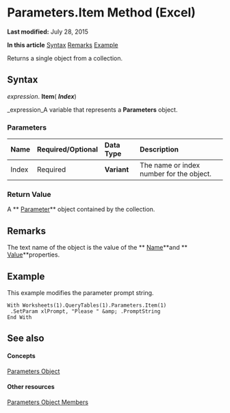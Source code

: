 
# Parameters.Item Method (Excel)

 **Last modified:** July 28, 2015

 **In this article**
 [Syntax](#sectionSection0)
 [Remarks](#sectionSection1)
 [Example](#sectionSection2)


Returns a single object from a collection.


## Syntax
<a name="sectionSection0"> </a>

 _expression_. **Item**( **_Index_**)

 _expression_A variable that represents a  **Parameters** object.


### Parameters



|**Name**|**Required/Optional**|**Data Type**|**Description**|
|:-----|:-----|:-----|:-----|
|Index|Required| **Variant**|The name or index number for the object.|

### Return Value

A  ** [Parameter](2a30f4ef-2cae-c96d-4480-3ba55fa871e8.md)** object contained by the collection.


## Remarks
<a name="sectionSection1"> </a>

The text name of the object is the value of the  ** [Name](f82a18d7-5172-1fcd-2593-e5b1bbe53b4a.md)**and  ** [Value](f17f139d-8ce8-41af-3ddb-93b2de361d1a.md)**properties.


## Example
<a name="sectionSection2"> </a>

This example modifies the parameter prompt string.


```
With Worksheets(1).QueryTables(1).Parameters.Item(1) 
 .SetParam xlPrompt, "Please " &amp; .PromptString 
End With
```


## See also
<a name="sectionSection2"> </a>


#### Concepts


 [Parameters Object](d67147f1-d587-a9e4-ed8e-8a1140e8a868.md)
#### Other resources


 [Parameters Object Members](30ddf56e-ec82-b61c-2c17-adcf4507070a.md)
